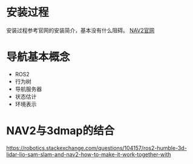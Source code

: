 # 安装过程
安装过程参考官网的安装简介，基本没有什么阻碍。
[NAV2官网](https://docs.nav2.org/concepts/index.html)

# 导航基本概念
- ROS2
- 行为树
- 导航服务器
- 状态估计
- 环境表示

# NAV2与3dmap的结合
https://robotics.stackexchange.com/questions/104157/ros2-humble-3d-lidar-lio-sam-slam-and-nav2-how-to-make-it-work-together-with
